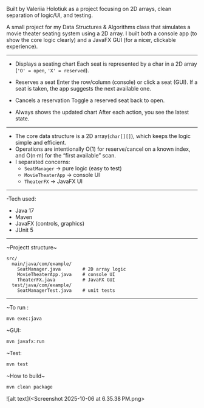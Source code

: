 Built by Valeriia Holotiuk as a project focusing on 2D arrays, clean separation of logic/UI, and testing.

A small project for my Data Structures & Algorithms class that simulates a movie theater seating system using a 2D array. I built both a console app (to show the core logic clearly) and a JavaFX GUI (for a nicer, clickable experience).

---


- Displays a seating chart
  Each seat is represented by a char in a 2D array (`'O' = open`, `'X' = reserved`).

- Reserves a seat
  Enter the row/column (console) or click a seat (GUI). If a seat is taken, the app suggests the next available one.

- Cancels a reservation 
  Toggle a reserved seat back to open.

- Always shows the updated chart 
  After each action, you see the latest state.

---


- The core data structure is a 2D array(`char[][]`), which keeps the logic simple and efficient.
- Operations are intentionally O(1) for reserve/cancel on a known index, and O(n·m) for the “first available” scan.
- I separated concerns:
  - `SeatManager` → pure logic (easy to test)
  - `MovieTheaterApp` → console UI
  - `TheaterFX` → JavaFX UI

---

-Tech used:

- Java 17
- Maven
- JavaFX (controls, graphics)
- JUnit 5

---

~Projectt structure~

```
src/
  main/java/com/example/
    SeatManager.java        # 2D array logic
    MovieTheaterApp.java    # console UI
    TheaterFX.java          # JavaFX GUI
  test/java/com/example/
    SeatManagerTest.java    # unit tests 
```

---


~To run :
```bash
mvn exec:java
```

~GUI:
```bash
mvn javafx:run
```

~Test:
```bash
mvn test
```


~How to build~

```bash
mvn clean package

```


![alt text](<Screenshot 2025-10-06 at 6.35.38 PM.png>